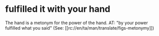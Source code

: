 # fulfilled it with your hand

The hand is a metonym for the power of the hand. AT: "by your power fulfilled what you said" (See: [[rc://en/ta/man/translate/figs-metonymy]])

